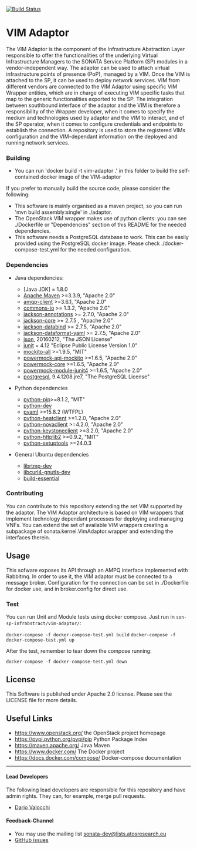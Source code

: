 [![Build Status](http://jenkins.sonata-nfv.eu/buildStatus/icon?job=son-sp-infrabstract)](http://jenkins.sonata-nfv.eu/job/son-sp-infrabstract)

# VIM Adaptor
The VIM Adaptor is the component of the Infrastructure Abstraction Layer responsible to offer the functionalities of the underlying Virtual Infrastructure Managers to the SONATA Service Platform (SP) modules in a vendor-independent way.
The adaptor can be used to attach virtual infrastructure points of presence (PoP), managed by a VIM. Once the VIM is attached to the SP, it can be used to deploy network services. 
VIM from different vendors are connected to the VIM Adaptor using specific VIM Wrapper entities, which are in charge of executing VIM specific tasks that map to the generic functionalities exported to the SP. The integration between southbound interface of the adaptor and the VIM is therefore a responsibility of the Wrapper developer, when it comes to specify the medium and technologies used by adaptor and the VIM to interact, and of the SP operator, when it comes to configure credentials and endpoints to establish the connection. A repository is used to store the registered VIMs configuration and the VIM-dependant information on the deployed and running network services.

### Building
* You can run 'docker build -t vim-adaptor .' in this folder to build the self-contained docker image of the VIM-adaptor 

If you prefer to manually build the source code, please consider the following:

* This software is mainly organised as a maven project, so you can run 'mvn build assembly:single' in ./adaptor.
* The OpenStack VIM wrapper makes use of python clients: you can see ./Dockerfile or "Dependencies" section of this README for the needed dependencies.
* This software needs a PostgreSQL database to work. This can be easily provided using the PostgreSQL docker image.  Please check ./docker-compose-test.yml for the needed configuration.

### Dependencies

* Java dependencies:
  * [Java JDK] = 1.8.0 
  * [Apache Maven](https://maven.apache.org/) >=3.3.9, "Apache 2.0"
  * [amqp-client](https://www.rabbitmq.com/java-client.html) >=3.6.1, "Apache 2.0"
  * [commons-io](https://commons.apache.org/proper/commons-io/) >= 1.3.2, "Apache 2.0"
  * [jackson-annotations](https://mvnrepository.com/artifact/com.fasterxml.jackson.core/jackson-annotations) >=  2.7.0, "Apache 2.0"
  * [jackson-core](https://mvnrepository.com/artifact/com.fasterxml.jackson.core/jackson-core) >= 2.7.5	, "Apache 2.0"
  * [jackson-databind](https://mvnrepository.com/artifact/com.fasterxml.jackson.core/jackson-databind) >= 2.7.5, "Apache 2.0"
  * [jackson-dataformat-yaml](https://mvnrepository.com/artifact/com.fasterxml.jackson.dataformat/jackson-dataformat-yaml) >= 2.7.5, "Apache 2.0"
  * [json](http://www.json.org/), 20160212, "The JSON License"
  * [junit](https://mvnrepository.com/artifact/junit/junit/3.8.1) = 4.12 "Eclipse Public License Version 1.0"
  * [mockito-all](https://mvnrepository.com/artifact/org.mockito/mockito-all) >=1.9.5, "MIT"
  * [powermock-api-mockito](https://mvnrepository.com/artifact/org.powermock/powermock-api-mockito) >=1.6.5, "Apache 2.0" 
  * [powermock-core](https://mvnrepository.com/artifact/org.powermock/powermock-core) >=1.6.5, "Apache 2.0"
  * [powermock-module-junit4](https://mvnrepository.com/artifact/org.powermock/powermock-module-junit4) >=1.6.5, "Apache 2.0" 
  * [postgresql](https://mvnrepository.com/artifact/org.postgresql/postgresql), 9.4.1208.jre7, "The PostgreSQL License"

* Python dependencies
  * [python-pip](https://pypi.python.org/pypi/pip)>=8.1.2, "MIT"
  * [python-dev](http://packages.ubuntu.com/search?keywords=python-dev)
  * [pyaml](https://pypi.python.org/pypi/pyaml) >=15.8.2 (WTFPL)
  * [python-heatclient](https://pypi.python.org/pypi/python-heatclient) >=1.2.0, "Apache 2.0"
  * [python-novaclient](https://pypi.python.org/pypi/python-novaclient) >=4.2.0, "Apache 2.0"
  * [python-keystoneclient](https://pypi.python.org/pypi/python-keystoneclient) >=3.2.0, "Apache 2.0"
  * [python-httplib2](https://pypi.python.org/pypi/httplib2) >=0.9.2, "MIT"
  * [python-setuptools](https://pypi.python.org/pypi/setuptools) >=24.0.3

* General Ubuntu dependencies
  * [librtmp-dev](http://packages.ubuntu.com/precise/librtmp-dev)
  * [libcurl4-gnutls-dev](http://packages.ubuntu.com/trusty/libcurl4-gnutls-dev)
  * [build-essential](http://packages.ubuntu.com/precise/build-essential)

### Contributing

You can contribute to this repository extending the set VIM supported by the adaptor.
The VIM Adaptor architecture is based on VIM wrappers that implement technology dependant processes for deploying and managing VNFs. 
You can extend the set of available VIM wrappers creating a subpackage of sonata.kernel.VimAdaptor.wrapper and extending the interfaces therein. 

## Usage

This sofware exposes its API through an AMPQ interface implemented with Rabbitmq. In order to use it, the VIM adaptor must be connected to a message broker. Configuration for the connection can be set in ./Dockerfile for docker use, and in broker.config for direct use.

### Test

You can run Unit and Module tests using docker compose. Just run in `son-sp-infrabstract/vim-adaptor/`:

`docker-compose -f docker-compose-test.yml build`
`docker-compose -f docker-compose-test.yml up`

After the test, remember to tear down the compose running:

`docker-compose -f docker-compose-test.yml down`


## License

This Software is published under Apache 2.0 license. Please see the LICENSE file for more details.

## Useful Links

* https://www.openstack.org/ the OpenStack project homepage
* https://pypi.python.org/pypi/pip Python Package Index
* https://maven.apache.org/ Java Maven 
* https://www.docker.com/ The Docker project
* https://docs.docker.com/compose/ Docker-compose documentation

---
#### Lead Developers

The following lead developers are responsible for this repository and have admin rights. They can, for example, merge pull requests.

* [Dario Valocchi](https://github.com/DarioValocchi) 

#### Feedback-Channel


* You may use the mailing list [sonata-dev@lists.atosresearch.eu](mailto:sonata-dev@lists.atosresearch.eu)
* [GitHub issues](https://github.com/sonata-nfv/son-mano-framework/issues)


